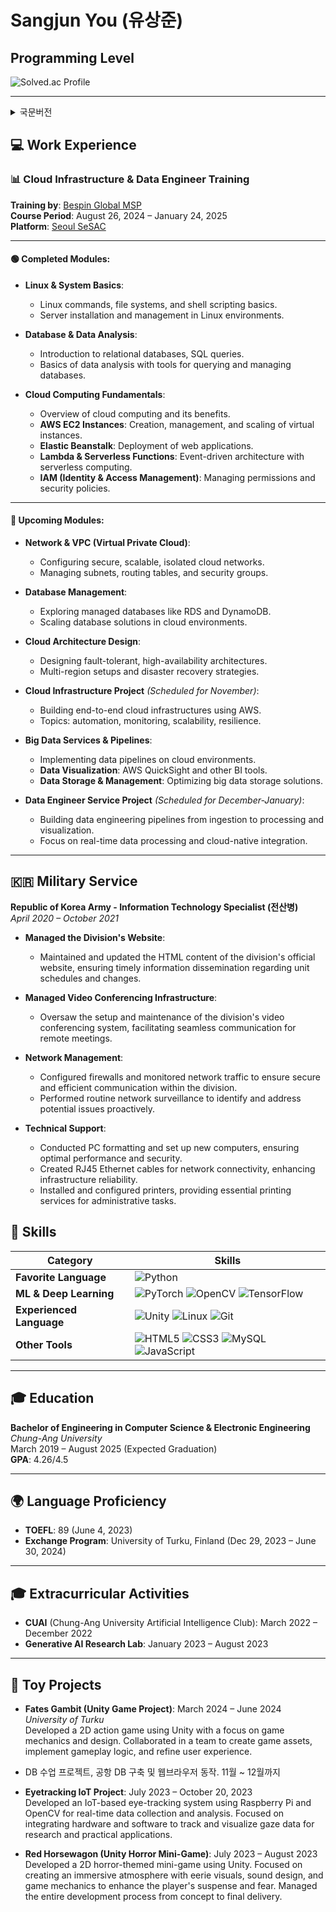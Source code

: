 # Sangjun You (유상준)

## Programming Level
![Solved.ac Profile](http://mazassumnida.wtf/api/v2/generate_badge?boj=ysjun5656)

---

<details>
  <summary>국문버전</summary>
  
## 💻 경력
### 📊 클라우드 인프라 및 데이터 엔지니어 교육
**교육기관**: [베스핀글로벌 MSP](https://www.bespinglobal.com/)  
**교육 기간**: 2024년 8월 26일 – 2025년 1월 24일 수료예정
**플랫폼**: [서울 세싹](https://sesac.seoul.kr/course/active/detail.do)

#### 🟢 Completed Modules:

- **Linux & System Basics**:  
    - 리눅스 명령어, 파일 시스템, 쉘 스크립트 기본.
    - 리눅스 환경에서 서버 설치 및 관리.
    - 데이터베이스 및 데이터 분석:

- **Database & Data Analysis**:  
  - 관계형 데이터베이스 소개, SQL 쿼리 작성.
  - 데이터베이스 쿼리 및 관리 도구를 활용한 데이터 분석 기본.

- **Cloud Computing Fundamentals**:  
  - 클라우드 컴퓨팅의 개요와 이점.
  - **AWS EC2 Instances**: 가상 인스턴스 생성, 관리 및 확장.
  - **Elastic Beanstalk**: 웹 애플리케이션 배포.
  - **Lambda & Serverless Functions**: 이벤트 기반 서버리스 컴퓨팅 아키텍처.
  - **IAM (Identity & Access Management)**: 권한 및 보안 정책 관리.

---

#### 🔵 Upcoming Modules:

- **Network & VPC (Virtual Private Cloud)**:  
  - 안전하고 확장 가능한 클라우드 네트워크 구성.
  - 서브넷, 라우팅 테이블, 보안 그룹 관리.

- **Database Management**:  
  - RDS 및 DynamoDB와 같은 관리형 데이터베이스 탐구.
  - 클라우드 환경에서 데이터베이스 솔루션 확장.

- **Cloud Architecture Design**:  
  - 장애에 강하고 고가용성 아키텍처 설계.
  - 다중 리전 설정 및 재해 복구 전략.

- **Cloud Infrastructure Project** *(11월 진행예정)*:  
  - AWS를 사용하여 엔드투엔드 클라우드 인프라 구축.
  - Topics: automation, monitoring, scalability, resilience.

- **Big Data Services & Pipelines**:  
  - 클라우드 환경에서 데이터 파이프라인 구현.
  - **Data Visualization**: AWS QuickSight 및 기타 BI 도구.
  - **Data Storage & Management**: 빅데이터 저장 솔루션 최적화.

- **Data Engineer Service Project** *(12월 ~ 1월 예정)*:  
  - 데이터 수집에서 처리 및 시각화까지의 데이터 엔지니어링 파이프라인 구축.
  - 실시간 데이터 처리 및 클라우드 네이티브 통합에 중점.

---

## 🇰🇷 군복무

**대한민국 육군 - 5사단 전산병**  
*2020년 4월 – 2021년 10월*

- **사단 홈페이지 관리**:  
  - 사단 공식 웹사이트의 HTML 콘텐츠를 유지 관리하여 부대 일정 및 변동 사항을 최신 상태로 유지.

- **사단 화상회의망 관리**:  
  - 부대의 화상회의 시스템 설정 및 유지 관리, 원격 회의를 위한 원활한 통신 제공.

- **네트워크 관리**:  
  - 방화벽 설정 및 네트워크 트래픽 모니터링을 통해 안전하고 효율적인 통신 보장.
  - 정기적인 네트워크 감시를 통해 잠재적인 문제를 사전에 식별 및 해결.

- **기술 지원**:  
  - PC 포맷 및 새 컴퓨터 설정을 통해 최적의 성능과 보안 유지.
  - RJ45 이더넷 케이블 제작을 통한 네트워크 구축 및 장비 설치.
  - 프린터 설치 및 구성, 행정 업무 및 기타 AMP, 군용장비 관리.


## 💪 기술 스택

| **Category**          | **Skills**                                                                                                                                                                                                                  |
|-----------------------|----------------------------------------------------------------------------------------------------------------------------------------------------------------------------------------------------------------------------|
| **Favorite Language**  | ![Python](https://img.shields.io/badge/Python-3776AB.svg?&style=for-the-badge&logo=Python&logoColor=white)                                                                                                                 |
| **ML & Deep Learning** | ![PyTorch](https://img.shields.io/badge/PyTorch-EE4C2C?style=for-the-badge&logo=PyTorch&logoColor=white) ![OpenCV](https://img.shields.io/badge/opencv-5C3EE8?style=for-the-badge&logo=opencv&logoColor=black) ![TensorFlow](https://img.shields.io/badge/TensorFlow-FF6F00?style=for-the-badge&logo=TensorFlow&logoColor=white) |
| **Experienced Language** | ![Unity](https://img.shields.io/badge/unity-FFFFFF?style=for-the-badge&logo=unity&logoColor=white) ![Linux](https://img.shields.io/badge/linux-FCC624?style=for-the-badge&logo=linux&logoColor=black) ![Git](https://img.shields.io/badge/git-F05032?style=for-the-badge&logo=git&logoColor=white)   |
| **Other Tools**        | ![HTML5](https://img.shields.io/badge/HTML5-E34F26.svg?&style=for-the-badge&logo=HTML5&logoColor=white) ![CSS3](https://img.shields.io/badge/CSS3-1572B6.svg?&style=for-the-badge&logo=CSS3&logoColor=white) ![MySQL](https://img.shields.io/badge/MySQL-4479A1.svg?&style=for-the-badge&logo=MySQL&logoColor=white) ![JavaScript](https://img.shields.io/badge/JavaScript-F7DF1E.svg?&style=for-the-badge&logo=JavaScript&logoColor=white) |

---


## 🎓 학력

**컴퓨터 공학 & 전자전기공학 복수전공**  
*중앙대학교(서울)*  
2019년 3월 – 2025년 8월 (졸업예정)  
**GPA**: 4.26/4.5

## 🌍 언어 능력

- **TOEFL**: 89 (2023년 6월 4일 취득)
- **교환학생 프로그램**: University of Turku, Finland (2023년 12월 29일 – 2024년 6월 30일)

---

## 🎓 대외 활동

- **CUAI** (중앙대학교 인공지능 학회): 2022년 3월 – 2022년 12월
- **생성적 인공지능 연구실(중앙대학교 이민혁교수)**: 2023년 1월 – 2023년 8월

---

## 🚂 Toy Projects

- **Fates Gambit, a greedy haste (Unity 게임 프로젝트)**: 2024년 3월 – 2024년 6월  
  *University of Turku*  
  Unity를 사용하여 2D 액션 게임 개발. 게임 메커니즘 및 디자인에 중점을 두었으며, 팀과 협력하여 게임 에셋 생성, 게임플레이 로직 구현, 사용자 경험 개선 작업을 수행.


- DB 수업 프로젝트, 공항 DB 구축 및 웹브라우저 동작. 11월 ~ 12월까지


- **Eyetracking IoT Project**: 2023년 7월 – 2023년 10월 20일 
  Raspberry Pi와 OpenCV를 사용하여 실시간 데이터 수집 및 분석을 위한 IoT 기반의 눈동자 추적 시스템 개발. 하드웨어 및 소프트웨어를 통합하여 시선 데이터의 추적 및 시각화 작업에 집중.

- **Red Horsewagon (Unity 공포 미니 게임)**: 2023년 7월 – 2023년 8월  
  Unity를 사용하여 2D 공포 테마의 미니 게임 개발. 몰입감을 높이기 위해 무서운 시각적 요소, 음향 디자인 및 게임 메커니즘을 활용하여 플레이어의 긴장감과 공포를 극대화. 게임 개발 전 과정을 관리하여 최종 결과물 완성.

</details>



## 💻 Work Experience

### 📊 Cloud Infrastructure & Data Engineer Training

**Training by**: [Bespin Global MSP](https://www.bespinglobal.com/)  
**Course Period**: August 26, 2024 – January 24, 2025  
**Platform**: [Seoul SeSAC](https://sesac.seoul.kr/course/active/detail.do)

---

#### 🟢 Completed Modules:

- **Linux & System Basics**:  
  - Linux commands, file systems, and shell scripting basics.
  - Server installation and management in Linux environments.

- **Database & Data Analysis**:  
  - Introduction to relational databases, SQL queries.
  - Basics of data analysis with tools for querying and managing databases.

- **Cloud Computing Fundamentals**:  
  - Overview of cloud computing and its benefits.
  - **AWS EC2 Instances**: Creation, management, and scaling of virtual instances.
  - **Elastic Beanstalk**: Deployment of web applications.
  - **Lambda & Serverless Functions**: Event-driven architecture with serverless computing.
  - **IAM (Identity & Access Management)**: Managing permissions and security policies.

---

#### 🔵 Upcoming Modules:

- **Network & VPC (Virtual Private Cloud)**:  
  - Configuring secure, scalable, isolated cloud networks.
  - Managing subnets, routing tables, and security groups.

- **Database Management**:  
  - Exploring managed databases like RDS and DynamoDB.
  - Scaling database solutions in cloud environments.

- **Cloud Architecture Design**:  
  - Designing fault-tolerant, high-availability architectures.
  - Multi-region setups and disaster recovery strategies.

- **Cloud Infrastructure Project** *(Scheduled for November)*:  
  - Building end-to-end cloud infrastructures using AWS.
  - Topics: automation, monitoring, scalability, resilience.

- **Big Data Services & Pipelines**:  
  - Implementing data pipelines on cloud environments.
  - **Data Visualization**: AWS QuickSight and other BI tools.
  - **Data Storage & Management**: Optimizing big data storage solutions.

- **Data Engineer Service Project** *(Scheduled for December-January)*:  
  - Building data engineering pipelines from ingestion to processing and visualization.
  - Focus on real-time data processing and cloud-native integration.

---


## 🇰🇷 Military Service

**Republic of Korea Army - Information Technology Specialist (전산병)**  
*April 2020 – October 2021*

- **Managed the Division's Website**:  
  - Maintained and updated the HTML content of the division's official website, ensuring timely information dissemination regarding unit schedules and changes.

- **Managed Video Conferencing Infrastructure**:  
  - Oversaw the setup and maintenance of the division's video conferencing system, facilitating seamless communication for remote meetings.

- **Network Management**:  
  - Configured firewalls and monitored network traffic to ensure secure and efficient communication within the division.
  - Performed routine network surveillance to identify and address potential issues proactively.

- **Technical Support**:  
  - Conducted PC formatting and set up new computers, ensuring optimal performance and security.
  - Created RJ45 Ethernet cables for network connectivity, enhancing infrastructure reliability.
  - Installed and configured printers, providing essential printing services for administrative tasks.



## 💪 Skills

| **Category**          | **Skills**                                                                                                                                                                                                                  |
|-----------------------|----------------------------------------------------------------------------------------------------------------------------------------------------------------------------------------------------------------------------|
| **Favorite Language**  | ![Python](https://img.shields.io/badge/Python-3776AB.svg?&style=for-the-badge&logo=Python&logoColor=white)                                                                                                                 |
| **ML & Deep Learning** | ![PyTorch](https://img.shields.io/badge/PyTorch-EE4C2C?style=for-the-badge&logo=PyTorch&logoColor=white) ![OpenCV](https://img.shields.io/badge/opencv-5C3EE8?style=for-the-badge&logo=opencv&logoColor=black) ![TensorFlow](https://img.shields.io/badge/TensorFlow-FF6F00?style=for-the-badge&logo=TensorFlow&logoColor=white) |
| **Experienced Language** | ![Unity](https://img.shields.io/badge/unity-FFFFFF?style=for-the-badge&logo=unity&logoColor=white) ![Linux](https://img.shields.io/badge/linux-FCC624?style=for-the-badge&logo=linux&logoColor=black) ![Git](https://img.shields.io/badge/git-F05032?style=for-the-badge&logo=git&logoColor=white)   |
| **Other Tools**        | ![HTML5](https://img.shields.io/badge/HTML5-E34F26.svg?&style=for-the-badge&logo=HTML5&logoColor=white) ![CSS3](https://img.shields.io/badge/CSS3-1572B6.svg?&style=for-the-badge&logo=CSS3&logoColor=white) ![MySQL](https://img.shields.io/badge/MySQL-4479A1.svg?&style=for-the-badge&logo=MySQL&logoColor=white) ![JavaScript](https://img.shields.io/badge/JavaScript-F7DF1E.svg?&style=for-the-badge&logo=JavaScript&logoColor=white) |

---

## 🎓 Education

**Bachelor of Engineering in Computer Science & Electronic Engineering**  
*Chung-Ang University*  
March 2019 – August 2025 (Expected Graduation)  
**GPA**: 4.26/4.5

---

## 🌍 Language Proficiency

- **TOEFL**: 89 (June 4, 2023)
- **Exchange Program**: University of Turku, Finland (Dec 29, 2023 – June 30, 2024)

---

## 🎓 Extracurricular Activities

- **CUAI** (Chung-Ang University Artificial Intelligence Club): March 2022 – December 2022
- **Generative AI Research Lab**: January 2023 – August 2023

---

## 🚂 Toy Projects

- **Fates Gambit (Unity Game Project)**: March 2024 – June 2024  
  *University of Turku*  
  Developed a 2D action game using Unity with a focus on game mechanics and design. Collaborated in a team to create game assets, implement gameplay logic, and refine user experience.

- DB 수업 프로젝트, 공항 DB 구축 및 웹브라우저 동작. 11월 ~ 12월까지


- **Eyetracking IoT Project**: July 2023 – October 20, 2023  
  Developed an IoT-based eye-tracking system using Raspberry Pi and OpenCV for real-time data collection and analysis. Focused on integrating hardware and software to track and visualize gaze data for research and practical applications.


- **Red Horsewagon (Unity Horror Mini-Game)**: July 2023 – August 2023  
  Developed a 2D horror-themed mini-game using Unity. Focused on creating an immersive atmosphere with eerie visuals, sound design, and game mechanics to enhance the player's suspense and fear. Managed the entire development process from concept to final delivery.



